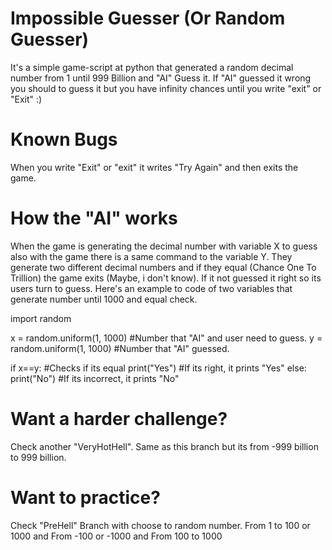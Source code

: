 # Impossible Guesser (Or Random Guesser)
It's a simple game-script at python that generated a random decimal number from 1 until 999 Billion and "AI" Guess it. If "AI" guessed it wrong you should to guess it but you have infinity chances until you write "exit" or "Exit" :)

# Known Bugs
When you write "Exit" or "exit" it writes "Try Again" and then exits the game.

# How the "AI" works
When the game is generating the decimal number with variable X to guess also with the game there is a same command to the variable Y. They generate two different decimal numbers and if they equal (Chance One To Trillion) the game exits (Maybe, i don't know). If it not guessed it right so its users turn to guess. Here's an example to code of two variables that generate number until 1000 and equal check.

import random

x = random.uniform(1, 1000) #Number that "AI" and user need to guess.
y = random.uniform(1, 1000) #Number that "AI" guessed.

if x==y: #Checks if its equal
  print("Yes") #If its right, it prints "Yes"
  else:
  print("No") #If its incorrect, it prints "No"


# Want a harder challenge?

Check another "VeryHotHell". Same as this branch but its from -999 billion to 999 billion.

# Want to practice?

Check "PreHell" Branch with choose to random number. From 1 to 100 or 1000 and From -100 or -1000 and From 100 to 1000
